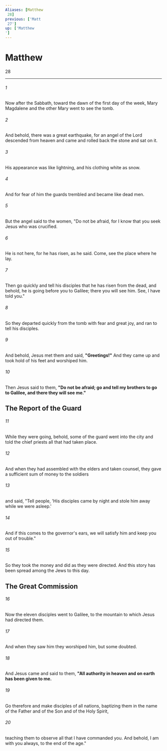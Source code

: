 ```yaml
---
Aliases: [Matthew 28]
previous: ['Matt 27']
up: ['Matthew']
---
```

# Matthew 28

***
 

###### 1 
Now after the Sabbath, toward the dawn of the first day of the week, Mary Magdalene and the other Mary went to see the tomb.  

###### 2 
And behold, there was a great earthquake, for an angel of the Lord descended from heaven and came and rolled back the stone and sat on it.  

###### 3 
His appearance was like lightning, and his clothing white as snow.  

###### 4 
And for fear of him the guards trembled and became like dead men.  

###### 5 
But the angel said to the women, "Do not be afraid, for I know that you seek Jesus who was crucified.  

###### 6 
He is not here, for he has risen, as he said. Come, see the place where he lay.  

###### 7 
Then go quickly and tell his disciples that he has risen from the dead, and behold, he is going before you to Galilee; there you will see him. See, I have told you."  

###### 8 
So they departed quickly from the tomb with fear and great joy, and ran to tell his disciples.  

###### 9 
And behold, Jesus met them and said, **"Greetings!"** And they came up and took hold of his feet and worshiped him.  

###### 10 
Then Jesus said to them, **"Do not be afraid; go and tell my brothers to go to Galilee, and there they will see me."**  ## The Report of the Guard  

###### 11 
While they were going, behold, some of the guard went into the city and told the chief priests all that had taken place.  

###### 12 
And when they had assembled with the elders and taken counsel, they gave a sufficient sum of money to the soldiers  

###### 13 
and said, "Tell people, 'His disciples came by night and stole him away while we were asleep.'  

###### 14 
And if this comes to the governor's ears, we will satisfy him and keep you out of trouble."  

###### 15 
So they took the money and did as they were directed. And this story has been spread among the Jews to this day.  ## The Great Commission  

###### 16 
Now the eleven disciples went to Galilee, to the mountain to which Jesus had directed them.  

###### 17 
And when they saw him they worshiped him, but some doubted.  

###### 18 
And Jesus came and said to them, **"All authority in heaven and on earth has been given to me.**  

###### 19 
Go therefore and make disciples of all nations, baptizing them in the name of the Father and of the Son and of the Holy Spirit,  

###### 20 
teaching them to observe all that I have commanded you. And behold, I am with you always, to the end of the age."
